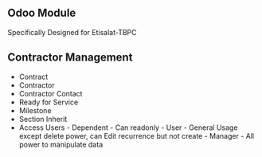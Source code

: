 Odoo Module 
-----------

Specifically Designed for Etisalat-TBPC

Contractor Management
---------------------

- Contract
- Contractor
- Contractor Contact
- Ready for Service
- Milestone
- Section Inherit
- Access Users
        - Dependent - Can readonly
        - User - General Usage except delete power, can Edit recurrence but not create
        - Manager - All power to manipulate data
